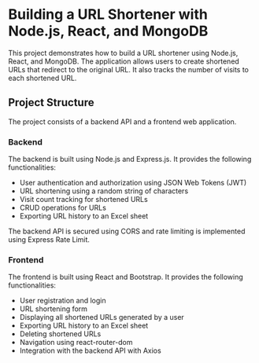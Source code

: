# Building a URL Shortener with Node.js, React, and MongoDB

This project demonstrates how to build a URL shortener using Node.js, React, and MongoDB. The application allows users to create shortened URLs that redirect to the original URL. It also tracks the number of visits to each shortened URL.

## Project Structure

The project consists of a backend API and a frontend web application.

### Backend

The backend is built using Node.js and Express.js. It provides the following functionalities:

-   User authentication and authorization using JSON Web Tokens (JWT)
-   URL shortening using a random string of characters
-   Visit count tracking for shortened URLs
-   CRUD operations for URLs
-   Exporting URL history to an Excel sheet

The backend API is secured using CORS and rate limiting is implemented using Express Rate Limit.

### Frontend

The frontend is built using React and Bootstrap. It provides the following functionalities:

-   User registration and login
-   URL shortening form
-   Displaying all shortened URLs generated by a user
-   Exporting URL history to an Excel sheet
-   Deleting shortened URLs
-   Navigation using react-router-dom
-   Integration with the backend API with Axios
